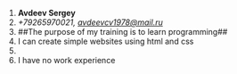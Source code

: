 1. **Avdeev Sergey**
2. *+79265970021, avdeevcv1978@mail.ru*
3. ##The purpose of my training is to learn programming##
4. I can create simple websites using html and css
5.
6. I have no work experience

